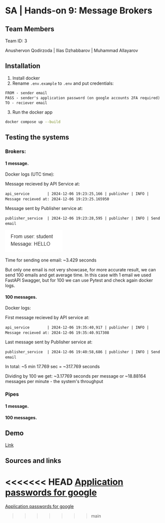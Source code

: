 # SA | Hands-on 9: Message Brokers

## Team Members

Team ID: 3

Anushervon Qodirzoda | Ilias Dzhabbarov  |  Muhammad Allayarov

## Installation

1. Install docker
2. Rename `.env.example` to `.env` and put credentials:
```
FROM - sender email
PASS - sender's application password (on google accounts 2FA required)
TO - reciever email
```

3. Run the docker app
```bash
docker compose up --build
```


## Testing the systems

### Brokers:

#### 1 message. 

Docker logs (UTC time):

Message recieved by API Service at:

`api_service        | 2024-12-06 19:23:25,166 | publisher | INFO | Message recieved at: 2024-12-06 19:23:25.165950`

Message sent by Publisher service at:

`publisher_service  | 2024-12-06 19:23:28,595 | publisher | INFO | Send email`

![alt text](tests/brokers_test_message.png)

Time for sending one email: ~3.429 seconds

But only one email is not very showcase, for more accurate result, we can send 100 emails and get average time. In this case with 1 email we used FastAPI Swagger, but for 100 we can use Pytest and check again docker logs.

#### 100 messages. 

Docker logs:

First message recieved by API service at:

`api_service        | 2024-12-06 19:35:40,917 | publisher | INFO | Message recieved at: 2024-12-06 19:35:40.917308`

Last message sent by Publisher service at:

`publisher_service  | 2024-12-06 19:40:58,686 | publisher | INFO | Send email`

In total: ~5 min 17.769 sec = ~317.769 seconds

Dividing by 100 we get: ~3.17769 seconds per message or ~18.88164 messages per minute - the system's throughput

### Pipes

#### 1 message.

#### 100 messages.

## Demo

[Link]()

## Sources and links

<<<<<<< HEAD
[Application passwords for google](https://myaccount.google.com/apppasswords)
=======
[Application passwords for google](https://myaccount.google.com/apppasswords)
>>>>>>> main
